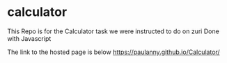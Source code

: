 # calculator
This Repo is for the Calculator task we were instructed to do on zuri
Done with Javascript

The link to the hosted page is below
https://paulanny.github.io/Calculator/
